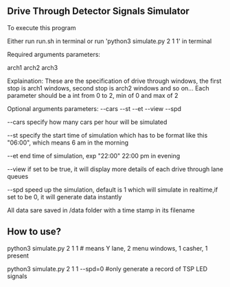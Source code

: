 ## Drive Through Detector Signals Simulator

To execute this program

Either run run.sh in terminal or run 'python3 simulate.py 2 1 1' in terminal

Required arguments parameters:

arch1 arch2 arch3 

Explaination:
These are the specification of drive through windows, the first stop is arch1 windows, second stop is arch2 windows and so on...
Each parameter should be a int from 0 to 2, min of 0 and max of 2


Optional arguments parameters:
--cars   --st   --et   --view   --spd

--cars 		specify how many cars per hour will be simulated

--st 		specify the start time of simulation which has to be format like this "06:00", which means 6 am in the morning

--et 		end time of simulation, exp "22:00" 22:00 pm in evening

--view 		if set to be true, it will display more details of each drive through lane queues

--spd		speed up the simulation, default is 1 which will simulate in realtime,if set to be 0, it will generate data instantly


All data sare saved in /data folder with a time stamp in its filename



## How to use?

python3 simulate.py 2 1 1	# means Y lane, 2 menu windows, 1 casher, 1 present

python3 simulate.py 2 1 1 --spd=0	#only generate a record of TSP LED signals